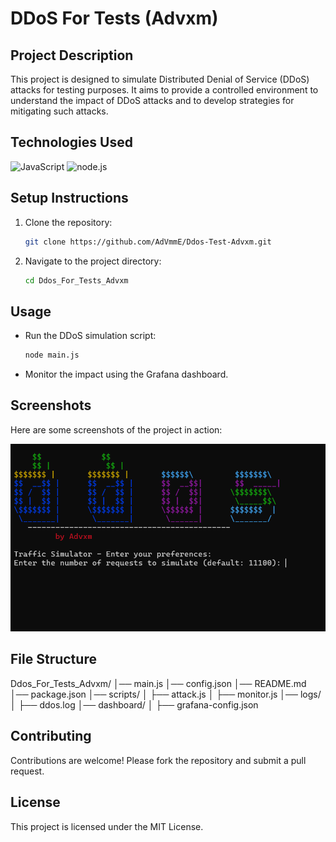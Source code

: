 # DDoS For Tests (Advxm)

## Project Description
This project is designed to simulate Distributed Denial of Service (DDoS) attacks for testing purposes. It aims to provide a controlled environment to understand the impact of DDoS attacks and to develop strategies for mitigating such attacks.

## Technologies Used
![JavaScript](https://img.shields.io/badge/javascript-x2-yellow.svg)
![node.js](https://img.shields.io/badge/nodeJs-v22.12.0-yellow.svg)

## Setup Instructions
1. Clone the repository:
    ```sh
    git clone https://github.com/AdVmmE/Ddos-Test-Advxm.git
    ```
2. Navigate to the project directory:
    ```sh
    cd Ddos_For_Tests_Advxm
    ```

## Usage
- Run the DDoS simulation script:
    ```sh
    node main.js
    ```
- Monitor the impact using the Grafana dashboard.

## Screenshots
Here are some screenshots of the project in action:

![Screenshot 1](./asset/first.png)

## File Structure
Ddos_For_Tests_Advxm/ │── main.js │── config.json │── README.md │── package.json │── scripts/ │ ├── attack.js │ ├── monitor.js │── logs/ │ ├── ddos.log │── dashboard/ │ ├── grafana-config.json



## Contributing
Contributions are welcome! Please fork the repository and submit a pull request.

## License
This project is licensed under the MIT License.
